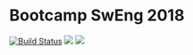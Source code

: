 # Bootcamp SwEng 2018

[![Build Status](https://travis-ci.org/robinmamie/SwEng18.svg?branch=master)](https://travis-ci.org/robinmamie/SwEng18)
<a href="https://codeclimate.com/github/robinmamie/SwEng18/maintainability"><img src="https://api.codeclimate.com/v1/badges/a04fcbb2e26b4a8cc55f/maintainability" /></a>
<a href="https://codeclimate.com/github/robinmamie/SwEng18/test_coverage"><img src="https://api.codeclimate.com/v1/badges/a04fcbb2e26b4a8cc55f/test_coverage" /></a>
